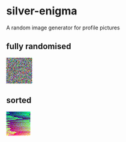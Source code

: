 # silver-enigma
A random image generator for profile pictures
## fully randomised
![This is an image](demo/helpme.png)
## sorted
![This is an image](demo/dayum.png)
